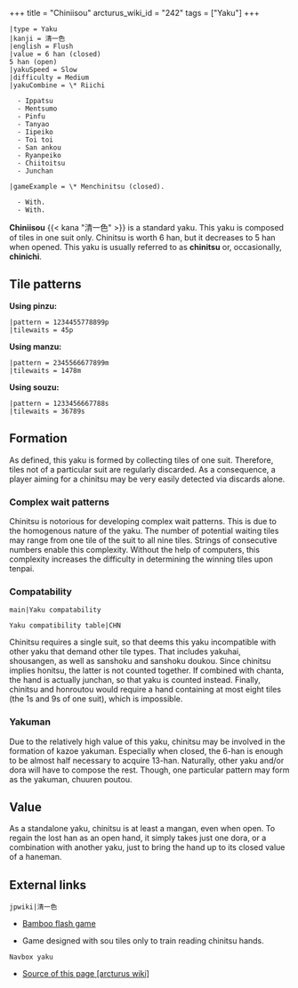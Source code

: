 +++
title = "Chiniisou"
arcturus_wiki_id = "242"
tags = ["Yaku"]
+++

```yaku
|type = Yaku
|kanji = 清一色
|english = Flush
|value = 6 han (closed)  
5 han (open)
|yakuSpeed = Slow
|difficulty = Medium
|yakuCombine = \* Riichi

  - Ippatsu
  - Mentsumo
  - Pinfu
  - Tanyao
  - Iipeiko
  - Toi toi
  - San ankou
  - Ryanpeiko
  - Chiitoitsu
  - Junchan

|gameExample = \* Menchinitsu (closed).

  - With.
  - With.

```

**Chiniisou** {{< kana "清一色" >}} is a standard yaku. This yaku is composed of tiles in one suit only. Chinitsu is worth 6 han, but it decreases to 5 han when opened. This yaku is usually referred to as **chinitsu** or, occasionally, **chinichi**.

## Tile patterns

**Using pinzu:**
```machi
|pattern = 1234455778899p
|tilewaits = 45p
```

**Using manzu:**
```machi
|pattern = 2345566677899m
|tilewaits = 1478m
```

**Using souzu:**
```machi
|pattern = 1233456667788s
|tilewaits = 36789s
```

## Formation

As defined, this yaku is formed by collecting tiles of one suit. Therefore, tiles not of a particular suit are regularly discarded. As a consequence, a player aiming for a chinitsu may be very easily detected via discards alone.

### Complex wait patterns

Chinitsu is notorious for developing complex wait patterns. This is due to the homogenous nature of the yaku. The number of potential waiting tiles may range from one tile of the suit to all nine tiles. Strings of consecutive numbers enable this complexity. Without the help of computers, this complexity increases the difficulty in determining the winning tiles upon tenpai.

### Compatability

```main|Yaku compatability```

```Yaku compatibility table|CHN```

Chinitsu requires a single suit, so that deems this yaku incompatible with other yaku that demand other tile types. That includes yakuhai, shousangen, as well as sanshoku and sanshoku doukou. Since chinitsu implies honitsu, the latter is not counted together. If combined with chanta, the hand is actually junchan, so that yaku is counted instead. Finally, chinitsu and honroutou would require a hand containing at most eight tiles (the 1s and 9s of one suit), which is impossible.

### Yakuman

Due to the relatively high value of this yaku, chinitsu may be involved in the formation of kazoe yakuman. Especially when closed, the 6-han is enough to be almost half necessary to acquire 13-han. Naturally, other yaku and/or dora will have to compose the rest. Though, one particular pattern may form as the yakuman, chuuren poutou.

## Value

As a standalone yaku, chinitsu is at least a mangan, even when open. To regain the lost han as an open hand, it simply takes just one dora, or a combination with another yaku, just to bring the hand up to its closed value of a haneman.

## External links

```jpwiki|清一色```

  - [Bamboo flash game](http://www.gamedesign.jp/flash/bamboo/bamboo.html)

<!-- end list -->

  -   
    Game designed with sou tiles only to train reading chinitsu hands.

```Navbox yaku```
- [Source of this page [arcturus wiki]](http://arcturus.su/wiki/Chiniisou)
